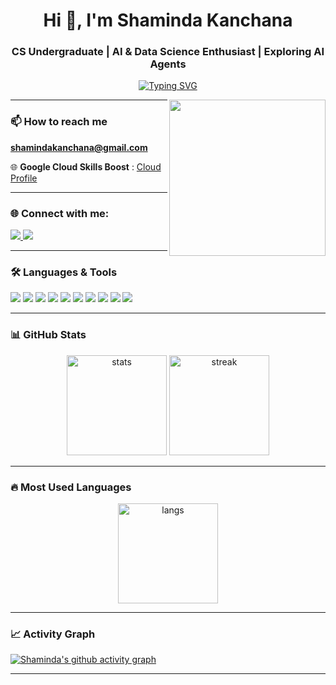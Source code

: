 <h1 align="center">Hi 👋, I'm Shaminda Kanchana</h1>
<h3 align="center">CS Undergraduate | AI & Data Science Enthusiast | Exploring AI Agents</h3>

<!-- Typing SVG -->
<p align="center">
  <a href="https://git.io/typing-svg">
    <img src="https://readme-typing-svg.herokuapp.com?size=22&duration=4000&color=3b82f6&center=true&vCenter=true&lines=AI+%26+Data+Science+Enthusiast;Exploring+AI+Agents+%7C+LangChain+%7C+LlamaIndex;CS+Undergraduate;Always+Learning+%26+Building" alt="Typing SVG" />
  </a>
</p>

<img align="right" width="250" src="https://lms.nielit.gov.in/pluginfile.php/7190/course/overviewfiles/data-science-2.gif">

---

### 📫 How to reach me  
**shamindakanchana@gmail.com**

🌐 **Google Cloud Skills Boost** : [Cloud Profile](https://www.cloudskillsboost.google/public_profiles/2b1d9807-50f2-4dfc-97e5-f78e0f60c821)

---

### 🌐 Connect with me:
<p align="left">
  <a href="https://www.linkedin.com/in/shaminda-kanchana-275371216/" target="_blank">
    <img src="https://img.shields.io/badge/LinkedIn-0A66C2?style=for-the-badge&logo=linkedin&logoColor=white" />
  </a>
  <a href="https://www.kaggle.com/shamindakanchana" target="_blank">
    <img src="https://img.shields.io/badge/Kaggle-20BEFF?style=for-the-badge&logo=kaggle&logoColor=white" />
  </a>
</p>

---

### 🛠️ Languages & Tools
<p align="left">
  <img src="https://img.shields.io/badge/Python-3776AB?style=for-the-badge&logo=python&logoColor=white"/>
  <img src="https://img.shields.io/badge/PyTorch-EE4C2C?style=for-the-badge&logo=pytorch&logoColor=white"/>
  <img src="https://img.shields.io/badge/MySQL-4479A1?style=for-the-badge&logo=mysql&logoColor=white"/>
  <img src="https://img.shields.io/badge/LangChain-1C3C3C?style=for-the-badge&logo=langchain&logoColor=white"/>
  <img src="https://img.shields.io/badge/LlamaIndex-FFB000?style=for-the-badge"/>
  <img src="https://img.shields.io/badge/LangGraph-333333?style=for-the-badge"/>
  <img src="https://img.shields.io/badge/C-00599C?style=for-the-badge&logo=c&logoColor=white"/>
  <img src="https://img.shields.io/badge/C++-00599C?style=for-the-badge&logo=cplusplus&logoColor=white"/>
  <img src="https://img.shields.io/badge/Java-007396?style=for-the-badge&logo=java&logoColor=white"/>
  <img src="https://img.shields.io/badge/PHP-777BB4?style=for-the-badge&logo=php&logoColor=white"/>
</p>

---

### 📊 GitHub Stats
<p align="center">
  <img src="https://github-readme-stats.vercel.app/api?username=ShamindaKanchana&show_icons=true&theme=tokyonight" alt="stats" height="160"/>
  <img src="https://github-readme-streak-stats.herokuapp.com/?user=ShamindaKanchana&theme=tokyonight" alt="streak" height="160"/>
</p>

---

### 🔥 Most Used Languages
<p align="center">
  <img src="https://github-readme-stats.vercel.app/api/top-langs/?username=ShamindaKanchana&layout=compact&theme=tokyonight&langs_count=8" alt="langs" height="160"/>
</p>

---

### 📈 Activity Graph
[![Shaminda's github activity graph](https://github-readme-activity-graph.vercel.app/graph?username=ShamindaKanchana&bg_color=1e1e2e&color=ffffff&line=3b82f6&point=38bdf8&area=true)](https://github.com/ashutosh00710/github-readme-activity-graph)

---
